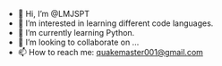 - 👋 Hi, I’m @LMJSPT
- 👀 I’m interested in learning different code languages. 
- 🌱 I’m currently learning Python.
- 💞️ I’m looking to collaborate on ...
- 📫 How to reach me: quakemaster001@gmail.com

<!---
LMJSPT/LMJSPT is a ✨ special ✨ repository because its `README.md` (this file) appears on your GitHub profile.
You can click the Preview link to take a look at your changes.
--->
